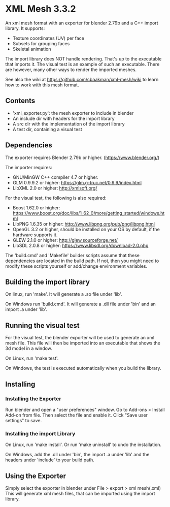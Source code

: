 # XML Mesh 3.3.2
An xml mesh format with an exporter for blender 2.79b and a C++ import library.
It supports:
* Texture coordinates (UV) per face
* Subsets for grouping faces
* Skeletal animation

The import library does NOT handle rendering. That's up to the executable that imports it.
The visual test is an example of such an executable. There are however, many other ways to render the imported meshes.

See also the wiki at https://github.com/cbaakman/xml-mesh/wiki to learn how to work with this mesh format.

## Contents
* 'xml_exporter.py': the mesh exporter to include in blender
* An include dir with headers for the import library
* A src dir with the implementation of the import library
* A test dir, containing a visual test

## Dependencies
The exporter requires Blender 2.79b or higher. (https://www.blender.org/)

The importer requires:
* GNU/MinGW C++ compiler 4.7 or higher.
* GLM 0.9.9.2 or higher: https://glm.g-truc.net/0.9.9/index.html
* LibXML 2.0 or higher: http://xmlsoft.org/

For the visual test, the following is also required:
* Boost 1.62.0 or higher: https://www.boost.org/doc/libs/1_62_0/more/getting_started/windows.html
* LibPNG 1.6.35 or higher: http://www.libpng.org/pub/png/libpng.html
* OpenGL 3.2 or higher, should be installed on your OS by default, if the hardware supports it.
* GLEW 2.1.0 or higher: http://glew.sourceforge.net/
* LibSDL 2.0.8 or higher: https://www.libsdl.org/download-2.0.php

The 'build.cmd' and 'Makefile' builder scripts assume that these dependencies are located in the build path.
If not, then you might need to modify these scripts yourself or add/change environment variables.

## Building the import library
On linux, run 'make'. It will generate a .so file under 'lib'.

On Windows run 'build.cmd'. It will generate a .dll file under 'bin' and an import .a under 'lib'.

## Running the visual test
For the visual test, the blender exporter will be used to generate an xml mesh file.
This file will then be imported into an executable that shows the 3d model in a window.

On Linux, run 'make test'.

On Windows, the test is executed automatically when you build the library.

## Installing

### Installing the Exporter
Run blender and open a "user preferences" window. Go to Add-ons > Install Add-on from file. Then select the file and enable it.
Click "Save user settings" to save.

### Installing the import Library
On Linux, run 'make install'. Or run 'make uninstall' to undo the installation.

On Windows, add the .dll under 'bin', the import .a under 'lib' and the headers under 'include' to your build path.

## Using the Exporter
Simply select the exporter in blender under File > export > xml mesh(.xml)
This will generate xml mesh files, that can be imported using the import library.
